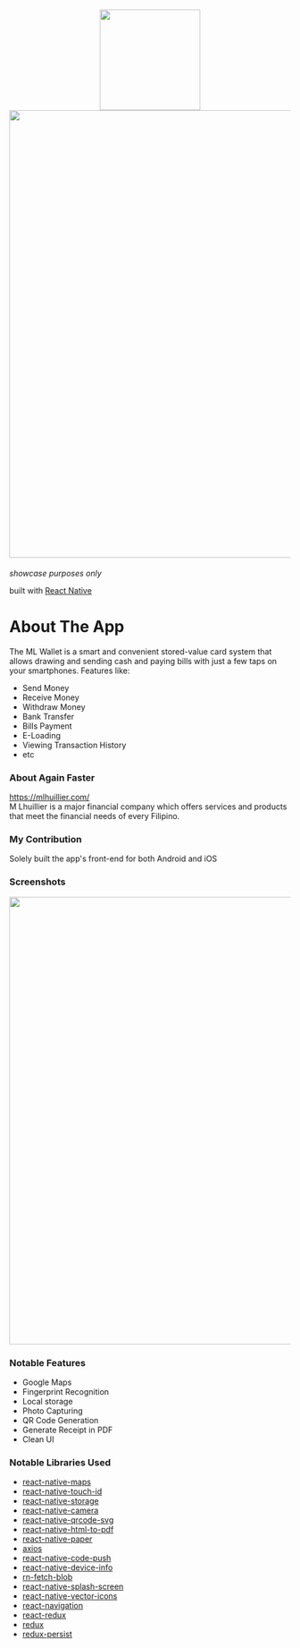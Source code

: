 <h1 align="center">
  <img src="https://user-images.githubusercontent.com/22584900/79553794-a1d68e80-80cf-11ea-9a19-b4fa8dec0245.png" width="180"/>
  <img src="https://user-images.githubusercontent.com/22584900/79553938-e5c99380-80cf-11ea-86af-c28f99b282f0.jpg" width="800" />
</h1>

<em>showcase purposes only</em>

built with [React Native](https://facebook.github.io/react-native/)

# About The App
The ML Wallet is a smart and convenient stored-value card system that allows drawing and sending cash and paying bills with just a few taps on your smartphones.
Features like:
* Send Money
* Receive Money
* Withdraw Money
* Bank Transfer
* Bills Payment
* E-Loading
* Viewing Transaction History
* etc

### About Again Faster
https://mlhuillier.com/  
M Lhuillier is a major financial company which offers services and products that meet the financial needs of every Filipino.

### My Contribution
Solely built the app's front-end for both Android and iOS

### Screenshots
<img src="https://user-images.githubusercontent.com/22584900/85883157-1f76f300-b813-11ea-8f03-c809d02a9787.jpg" width="800"/>

### Notable Features
* Google Maps
* Fingerprint Recognition
* Local storage
* Photo Capturing
* QR Code Generation
* Generate Receipt in PDF
* Clean UI

### Notable Libraries Used
* [react-native-maps](https://github.com/react-native-community/react-native-maps)
* [react-native-touch-id](https://github.com/naoufal/react-native-touch-id)
* [react-native-storage](https://github.com/sunnylqm/react-native-storage)
* [react-native-camera](https://github.com/react-native-community/react-native-camera)
* [react-native-qrcode-svg](https://github.com/awesomejerry/react-native-qrcode-svg)
* [react-native-html-to-pdf](https://github.com/christopherdro/react-native-html-to-pdf)
* [react-native-paper](https://github.com/callstack/react-native-paper)
* [axios](https://github.com/axios/axios)
* [react-native-code-push](https://github.com/microsoft/react-native-code-push)
* [react-native-device-info](https://github.com/rebeccahughes/react-native-device-info)
* [rn-fetch-blob](https://github.com/joltup/rn-fetch-blob)
* [react-native-splash-screen](https://github.com/crazycodeboy/react-native-splash-screen)
* [react-native-vector-icons](https://github.com/oblador/react-native-vector-icons)
* [react-navigation](https://reactnavigation.org/)
* [react-redux](https://github.com/reduxjs/react-redux)
* [redux](https://github.com/reduxjs/redux)
* [redux-persist](https://github.com/rt2zz/redux-persist)
